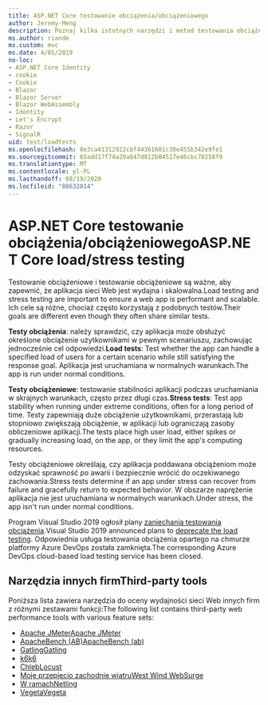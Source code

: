 ```yaml
---
title: ASP.NET Core testowanie obciążenia/obciążeniowego
author: Jeremy-Meng
description: Poznaj kilka istotnych narzędzi i metod testowania obciążeniowego i testowania obciążeniowego ASP.NET Core aplikacji.
ms.author: riande
ms.custom: mvc
ms.date: 4/05/2019
no-loc:
- ASP.NET Core Identity
- cookie
- Cookie
- Blazor
- Blazor Server
- Blazor WebAssembly
- Identity
- Let's Encrypt
- Razor
- SignalR
uid: test/loadtests
ms.openlocfilehash: 8e3ca41312922cbf44361601c38e455b342e9fe1
ms.sourcegitcommit: 65add17f74a29a647d812b04517e46cbc78258f9
ms.translationtype: MT
ms.contentlocale: pl-PL
ms.lasthandoff: 08/19/2020
ms.locfileid: "88632814"
---
```

# <a name="aspnet-core-loadstress-testing"></a><span data-ttu-id="c7216-103">ASP.NET Core testowanie obciążenia/obciążeniowego</span><span class="sxs-lookup"><span data-stu-id="c7216-103">ASP.NET Core load/stress testing</span></span>

<span data-ttu-id="c7216-104">Testowanie obciążeniowe i testowanie obciążeniowe są ważne, aby zapewnić, że aplikacja sieci Web jest wydajna i skalowalna.</span><span class="sxs-lookup"><span data-stu-id="c7216-104">Load testing and stress testing are important to ensure a web app is performant and scalable.</span></span> <span data-ttu-id="c7216-105">Ich cele są różne, chociaż często korzystają z podobnych testów.</span><span class="sxs-lookup"><span data-stu-id="c7216-105">Their goals are different even though they often share similar tests.</span></span>

<span data-ttu-id="c7216-106">**Testy obciążenia**: należy sprawdzić, czy aplikacja może obsłużyć określone obciążenie użytkownikami w pewnym scenariuszu, zachowując jednocześnie cel odpowiedzi.</span><span class="sxs-lookup"><span data-stu-id="c7216-106">**Load tests**: Test whether the app can handle a specified load of users for a certain scenario while still satisfying the response goal.</span></span> <span data-ttu-id="c7216-107">Aplikacja jest uruchamiana w normalnych warunkach.</span><span class="sxs-lookup"><span data-stu-id="c7216-107">The app is run under normal conditions.</span></span>

<span data-ttu-id="c7216-108">**Testy obciążeniowe**: testowanie stabilności aplikacji podczas uruchamiania w skrajnych warunkach, często przez długi czas.</span><span class="sxs-lookup"><span data-stu-id="c7216-108">**Stress tests**: Test app stability when running under extreme conditions, often for a long period of time.</span></span> <span data-ttu-id="c7216-109">Testy zapewniają duże obciążenie użytkownikami, przerastają lub stopniowo zwiększają obciążenie, w aplikacji lub ograniczają zasoby obliczeniowe aplikacji.</span><span class="sxs-lookup"><span data-stu-id="c7216-109">The tests place high user load, either spikes or gradually increasing load, on the app, or they limit the app's computing resources.</span></span>

<span data-ttu-id="c7216-110">Testy obciążeniowe określają, czy aplikacja poddawana obciążeniom może odzyskać sprawność po awarii i bezpiecznie wrócić do oczekiwanego zachowania.</span><span class="sxs-lookup"><span data-stu-id="c7216-110">Stress tests determine if an app under stress can recover from failure and gracefully return to expected behavior.</span></span> <span data-ttu-id="c7216-111">W obszarze naprężenie aplikacja nie jest uruchamiana w normalnych warunkach.</span><span class="sxs-lookup"><span data-stu-id="c7216-111">Under stress, the app isn't run under normal conditions.</span></span>

<span data-ttu-id="c7216-112">Program Visual Studio 2019 ogłosił plany [zaniechania testowania obciążenia](https://devblogs.microsoft.com/devops/cloud-based-load-testing-service-eol/).</span><span class="sxs-lookup"><span data-stu-id="c7216-112">Visual Studio 2019 announced plans to [deprecate the load testing](https://devblogs.microsoft.com/devops/cloud-based-load-testing-service-eol/).</span></span> <span data-ttu-id="c7216-113">Odpowiednia usługa testowania obciążenia opartego na chmurze platformy Azure DevOps została zamknięta.</span><span class="sxs-lookup"><span data-stu-id="c7216-113">The corresponding Azure DevOps cloud-based load testing service has been closed.</span></span>

## <a name="third-party-tools"></a><span data-ttu-id="c7216-114">Narzędzia innych firm</span><span class="sxs-lookup"><span data-stu-id="c7216-114">Third-party tools</span></span>

<span data-ttu-id="c7216-115">Poniższa lista zawiera narzędzia do oceny wydajności sieci Web innych firm z różnymi zestawami funkcji:</span><span class="sxs-lookup"><span data-stu-id="c7216-115">The following list contains third-party web performance tools with various feature sets:</span></span>

* [<span data-ttu-id="c7216-116">Apache JMeter</span><span class="sxs-lookup"><span data-stu-id="c7216-116">Apache JMeter</span></span>](https://jmeter.apache.org/)
* [<span data-ttu-id="c7216-117">ApacheBench (AB)</span><span class="sxs-lookup"><span data-stu-id="c7216-117">ApacheBench (ab)</span></span>](https://httpd.apache.org/docs/2.4/programs/ab.html)
* [<span data-ttu-id="c7216-118">Gatling</span><span class="sxs-lookup"><span data-stu-id="c7216-118">Gatling</span></span>](https://gatling.io/)
* [<span data-ttu-id="c7216-119">k6</span><span class="sxs-lookup"><span data-stu-id="c7216-119">k6</span></span>](https://k6.io)
* [<span data-ttu-id="c7216-120">Chleb</span><span class="sxs-lookup"><span data-stu-id="c7216-120">Locust</span></span>](https://locust.io/)
* [<span data-ttu-id="c7216-121">Moje przepięcio zachodnie wiatru</span><span class="sxs-lookup"><span data-stu-id="c7216-121">West Wind WebSurge</span></span>](https://websurge.west-wind.com/)
* [<span data-ttu-id="c7216-122">W ramach</span><span class="sxs-lookup"><span data-stu-id="c7216-122">Netling</span></span>](https://github.com/hallatore/Netling)
* [<span data-ttu-id="c7216-123">Vegeta</span><span class="sxs-lookup"><span data-stu-id="c7216-123">Vegeta</span></span>](https://github.com/tsenart/vegeta)